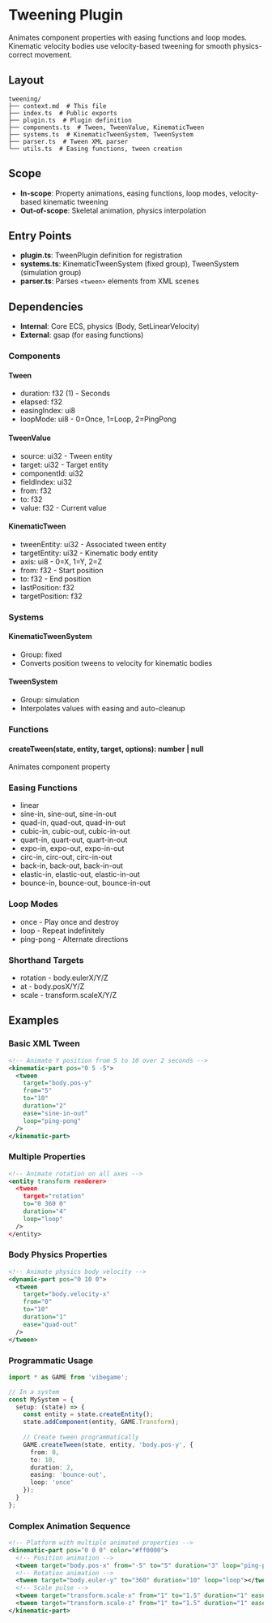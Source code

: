 # Tweening Plugin

<!-- LLM:OVERVIEW -->
Animates component properties with easing functions and loop modes. Kinematic velocity bodies use velocity-based tweening for smooth physics-correct movement.
<!-- /LLM:OVERVIEW -->

## Layout

```
tweening/
├── context.md  # This file
├── index.ts  # Public exports
├── plugin.ts  # Plugin definition
├── components.ts  # Tween, TweenValue, KinematicTween
├── systems.ts  # KinematicTweenSystem, TweenSystem
├── parser.ts  # Tween XML parser
└── utils.ts  # Easing functions, tween creation
```

## Scope

- **In-scope**: Property animations, easing functions, loop modes, velocity-based kinematic tweening
- **Out-of-scope**: Skeletal animation, physics interpolation

## Entry Points

- **plugin.ts**: TweenPlugin definition for registration
- **systems.ts**: KinematicTweenSystem (fixed group), TweenSystem (simulation group)
- **parser.ts**: Parses `<tween>` elements from XML scenes

## Dependencies

- **Internal**: Core ECS, physics (Body, SetLinearVelocity)
- **External**: gsap (for easing functions)

<!-- LLM:REFERENCE -->
### Components

#### Tween
- duration: f32 (1) - Seconds
- elapsed: f32
- easingIndex: ui8
- loopMode: ui8 - 0=Once, 1=Loop, 2=PingPong

#### TweenValue
- source: ui32 - Tween entity
- target: ui32 - Target entity
- componentId: ui32
- fieldIndex: ui32
- from: f32
- to: f32
- value: f32 - Current value

#### KinematicTween
- tweenEntity: ui32 - Associated tween entity
- targetEntity: ui32 - Kinematic body entity
- axis: ui8 - 0=X, 1=Y, 2=Z
- from: f32 - Start position
- to: f32 - End position
- lastPosition: f32
- targetPosition: f32

### Systems

#### KinematicTweenSystem
- Group: fixed
- Converts position tweens to velocity for kinematic bodies

#### TweenSystem
- Group: simulation
- Interpolates values with easing and auto-cleanup

### Functions

#### createTween(state, entity, target, options): number | null
Animates component property

### Easing Functions

- linear
- sine-in, sine-out, sine-in-out
- quad-in, quad-out, quad-in-out
- cubic-in, cubic-out, cubic-in-out
- quart-in, quart-out, quart-in-out
- expo-in, expo-out, expo-in-out
- circ-in, circ-out, circ-in-out
- back-in, back-out, back-in-out
- elastic-in, elastic-out, elastic-in-out
- bounce-in, bounce-out, bounce-in-out

### Loop Modes

- once - Play once and destroy
- loop - Repeat indefinitely
- ping-pong - Alternate directions

### Shorthand Targets

- rotation - body.eulerX/Y/Z
- at - body.posX/Y/Z
- scale - transform.scaleX/Y/Z
<!-- /LLM:REFERENCE -->

<!-- LLM:EXAMPLES -->
## Examples

### Basic XML Tween

```xml
<!-- Animate Y position from 5 to 10 over 2 seconds -->
<kinematic-part pos="0 5 -5">
  <tween 
    target="body.pos-y" 
    from="5" 
    to="10" 
    duration="2" 
    ease="sine-in-out" 
    loop="ping-pong"
  />
</kinematic-part>
```

### Multiple Properties

```xml
<!-- Animate rotation on all axes -->
<entity transform renderer>
  <tween 
    target="rotation" 
    to="0 360 0" 
    duration="4" 
    loop="loop"
  />
</entity>
```

### Body Physics Properties

```xml
<!-- Animate physics body velocity -->
<dynamic-part pos="0 10 0">
  <tween 
    target="body.velocity-x" 
    from="0" 
    to="10" 
    duration="1" 
    ease="quad-out"
  />
</tween>
```

### Programmatic Usage

```typescript
import * as GAME from 'vibegame';

// In a system
const MySystem = {
  setup: (state) => {
    const entity = state.createEntity();
    state.addComponent(entity, GAME.Transform);
    
    // Create tween programmatically
    GAME.createTween(state, entity, 'body.pos-y', {
      from: 0,
      to: 10,
      duration: 2,
      easing: 'bounce-out',
      loop: 'once'
    });
  }
};
```

### Complex Animation Sequence

```xml
<!-- Platform with multiple animated properties -->
<kinematic-part pos="0 0 0" color="#ff0000">
  <!-- Position animation -->
  <tween target="body.pos-x" from="-5" to="5" duration="3" loop="ping-pong"></tween>
  <!-- Rotation animation -->
  <tween target="body.euler-y" to="360" duration="10" loop="loop"></tween>
  <!-- Scale pulse -->
  <tween target="transform.scale-x" from="1" to="1.5" duration="1" ease="sine-in-out" loop="ping-pong"></tween>
  <tween target="transform.scale-z" from="1" to="1.5" duration="1" ease="sine-in-out" loop="ping-pong"></tween>
</kinematic-part>
```
<!-- /LLM:EXAMPLES -->